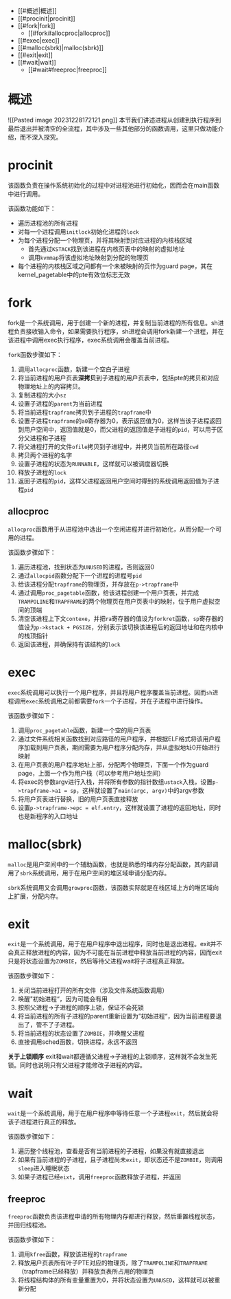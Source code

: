 - [[#概述|概述]]
- [[#procinit|procinit]]
- [[#fork|fork]]
	- [[#fork#allocproc|allocproc]]
- [[#exec|exec]]
- [[#malloc(sbrk)|malloc(sbrk)]]
- [[#exit|exit]]
- [[#wait|wait]]
	- [[#wait#freeproc|freeproc]]
# 概述
![[Pasted image 20231228172121.png]]
本节我们讲述进程从创建到执行程序到最后退出并被清空的全流程，其中涉及一些其他部分的函数调用，这里只做功能介绍，而不深入探究。

# procinit
该函数负责在操作系统初始化的过程中对进程池进行初始化，因而会在main函数中进行调用。

该函数功能如下：
- 遍历进程池的所有进程
- 对每一个进程调用`initlock`初始化进程的`lock`
- 为每个进程分配一个物理页，并将其映射到对应进程的内核栈区域
	- 首先通过`KSTACK`找到该进程在内核页表中的映射的虚拟地址
	- 调用`kvmmap`将该虚拟地址映射到分配的物理页
- 每个进程的内核栈区域之间都有一个未被映射的页作为guard page，其在kernel_pagetable中的pte有效位标志无效

# fork
fork是一个系统调用，用于创建一个新的进程，并复制当前进程的所有信息。sh进程负责接收输入命令，如果需要执行程序，sh进程会调用fork新建一个进程，并在该进程中调用exec执行程序，exec系统调用会覆盖当前进程。

`fork`函数步骤如下：
1. 调用`allocproc`函数，新建一个空白子进程
2. 将当前进程的用户页表**深拷贝**到子进程的用户页表中，包括pte的拷贝和对应物理地址上的内容拷贝。
3. 复制进程的大小`sz`
4. 设置子进程的`parent`为当前进程
5. 将当前进程`trapframe`拷贝到子进程的`trapframe`中
6. 设置子进程`trapframe`的`a0`寄存器为0，表示返回值为0，这样当该子进程返回到用户空间中，返回值就是0，而父进程的返回值是子进程的`pid`，可以用于区分父进程和子进程
7. 将父进程打开的文件`ofile`拷贝到子进程中，并拷贝当前所在路径`cwd`
8. 拷贝两个进程的名字
9. 设置子进程的状态为`RUNNABLE`，这样就可以被调度器切换
10. 释放子进程的`lock`
11. 返回子进程的`pid`，这样父进程返回用户空间时得到的系统调用返回值为子进程`pid`

## allocproc
`allocproc`函数用于从进程池中选出一个空闲进程并进行初始化，从而分配一个可用的进程。

该函数步骤如下：
1. 遍历进程池，找到状态为`UNUSED`的进程，否则返回0
2. 通过`allocpid`函数分配下一个进程的进程号`pid`
3. 给该进程分配`trapframe`的物理页，并存放在`p->trapframe`中
4. 通过调用`proc_pagetable`函数，给该进程创建一个用户页表，并完成`TRAMPOLINE`和`TRAPFRAME`的两个物理页在用户页表中的映射，位于用户虚拟空间的顶端
5. 清空该进程上下文`contexe`，并把`ra`寄存器的值设为`forkret`函数，`sp`寄存器的值设为`p->kstack + PGSIZE`，分别表示该切换该进程后的返回地址和在内核中的栈顶指针
6. 返回该进程，并确保持有该结构的`lock`

# exec
`exec`系统调用可以执行一个用户程序，并且将用户程序覆盖当前进程。因而`sh`进程调用`exec`系统调用之前都需要`fork`一个子进程，并在子进程中进行操作。

该函数步骤如下：
1. 调用`proc_pagetable`函数，新建一个空的用户页表
2. 通过文件系统相关函数找到对应路径的用户程序，并根据ELF格式将该用户程序加载到用户页表，期间需要为用户程序分配内存，并从虚拟地址0开始进行映射
3. 在用户页表的用户程序地址上部，分配两个物理页，下面一个作为guard page，上面一个作为用户栈（可以参考用户地址空间）
4. 将exec的参数argv进行入栈，并将所有参数的指针数组`ustack`入栈，设置`p->trapframe->a1 = sp`，这样就设置了`main(argc, argv)`中的argv参数
5. 将用户页表进行替换，旧的用户页表直接释放
6. 设置`p->trapframe->epc = elf.entry`，这样就设置了进程的返回地址，同时也是新程序的入口地址

# malloc(sbrk)
`malloc`是用户空间中的一个辅助函数，也就是熟悉的堆内存分配函数，其内部调用了`sbrk`系统调用，用于在用户空间的堆区域申请分配内存。

`sbrk`系统调用又会调用`growproc`函数，该函数实际就是在栈区域上方的堆区域向上扩展，分配内存。

# exit
`exit`是一个系统调用，用于在用户程序中退出程序，同时也是退出进程。exit并不会真正释放进程的内容，因为不可能在当前进程中释放当前进程的内容，因而exit只是将状态设置为`ZOMBIE`，然后等待父进程wait将子进程真正释放。

该函数步骤如下：
1. 关闭当前进程打开的所有文件（涉及文件系统函数调用）
2. 唤醒"初始进程“，因为可能会有用
3. 按照父进程->子进程的顺序上锁，保证不会死锁
4. 将当前进程的所有子进程的parent重新设置为”初始进程“，因为当前进程要退出了，管不了子进程。
5. 将当前进程的状态设置了`ZOMBIE`，并唤醒父进程
6. 直接调用sched函数，切换进程，永远不返回

**关于上锁顺序**
exit和wait都遵循父进程->子进程的上锁顺序，这样就不会发生死锁。同时也说明只有父进程才能修改子进程的内容。

# wait
`wait`是一个系统调用，用于在用户程序中等待任意一个子进程`exit`，然后就会将该子进程进行真正的释放。

该函数步骤如下：
1. 遍历整个线程池，查看是否有当前进程的子进程，如果没有就直接退出
2. 如果有当前进程的子进程，且子进程尚未`exit`，即状态还不是`ZOMBIE`，则调用`sleep`进入睡眠状态
3. 如果子进程已经`eixt`，调用`freeproc`函数释放子进程，并返回

## freeproc
`freeproc`函数负责该进程申请的所有物理内存都进行释放，然后重置线程状态，并回归线程池。

该函数步骤如下：
1. 调用`kfree`函数，释放该进程的`trapframe`
2. 释放用户页表所有叶子PTE对应的物理页，除了`TRAMPOLINE`和`TRAPFRAME`（trapframe已经释放）并释放页表所占用的物理页
3. 将线程结构体的所有变量重置为0，并将状态设置为`UNUSED`，这样就可以被重新分配





